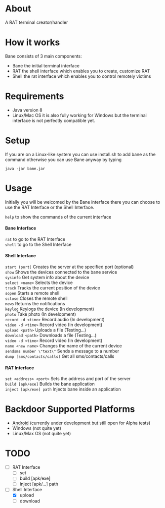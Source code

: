 # About

A RAT terminal creator/handler

# How it works

Bane consists of 3 main components:

- Bane the initial terminal interface
- RAT the shell interface which enables you to create, customize RAT
- Shell the rat interface which enables you to control remotely victims

# Requirements

- Java version 8
- Linux/Mac OS it is also fully working for Windows but the terminal interface is not perfectly compatible yet.

# Setup

If you are on a Linux-like system you can use install.sh to add bane as the command otherwise you can use Bane anyway by typing

`java -jar bane.jar`

# Usage

Initially you will be welcomed by the Bane interface there you can choose to use the RAT Interface or the Shell Interface.

`help` to show the commands of the current interface

#### Bane Interface

`rat` to go to the RAT Interface<br>
`shell` to go to the Shell Interface

#### Shell Interface


`start (port)` Creates the server at the specified port (optional)<br>
`show` Shows the devices connected to the bane service<br>
`sysinfo` Get system info about the device<br>
`select <name>` Selects the device<br>
`track` Tracks the current position of the device<br>
`sopen` Starts a remote shell<br>
`sclose` Closes the remote shell<br>
`news` Returns the notifications<br>
`keylog` Keylogs the device (In development)<br>
`photo` Take photo (In development)<br>
`record -d <time>` Record audio (In development)<br>
`video -d <time>` Record video (In development)<br>
`upload <path>` Uploads a file (Testing...)<br>
`download <path>` Downloads a file (Testing...)<br>
`video -d <time>` Record video (In development)<br>
`name <new name>` Changes the name of the current device<br>
`sendsms number \"text\"` Sends a message to a number<br>
`dump [sms/contacts/calls]` Get all sms/contacts/calls

#### RAT Interface

`set <address> <port>` Sets the address and port of the server<br>
`build [apk/exe]` Builds the bane application<br>
`inject [apk/exe] path` Injects bane inside an application

# Backdoor Supported Platforms

- [Android](https://github.com/datteroandrea/banedroid) (currently under development but still open for Alpha tests) 
- Windows (not quite yet)
- Linux/Max OS (not quite yet)

# TODO

- [ ] RAT Interface
    - [ ] set <address> <port>
    - [ ] build [apk/exe]
    - [ ] inject [apk/...] path
- [ ] Shell Interface
    - [x] upload
    - [ ] download
